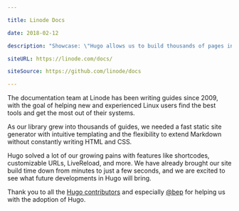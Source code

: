 ```yaml
---

title: Linode Docs

date: 2018-02-12

description: "Showcase: \"Hugo allows us to build thousands of pages in seconds.\""

siteURL: https://linode.com/docs/

siteSource: https://github.com/linode/docs

---
```


The documentation team at Linode has been writing guides since 2009, with the goal of helping new and experienced Linux users find the best tools and get the most out of their systems.

As our library grew into thousands of guides, we needed a fast static site generator with intuitive templating and the flexibility to extend Markdown without constantly writing HTML and CSS.

Hugo solved a lot of our growing pains with features like shortcodes, customizable URLs, LiveReload, and more. We have already brought our site build time down from minutes to just a few seconds, and we are excited to see what future developments in Hugo will bring.

Thank you to all the [Hugo contributors](https://github.com/gohugoio/hugo/graphs/contributors) and  especially [@bep](https://github.com/bep) for helping us with the adoption of Hugo.
